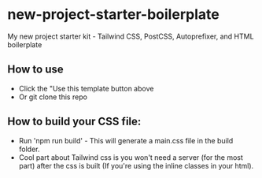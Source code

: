 # new-project-starter-boilerplate
My new project starter kit - Tailwind CSS, PostCSS, Autoprefixer, and HTML boilerplate


## How to use
- Click the "Use this template button above
- Or git clone this repo


## How to build your CSS file:
- Run 'npm run build' - This will generate a main.css file in the build folder.
- Cool part about Tailwind css is you won't need a server (for the most part) after the css is built (If you're using the inline classes in your html).

